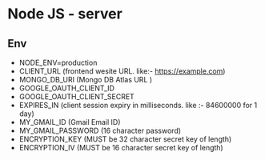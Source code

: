 # Node JS - server

## Env

- NODE_ENV=production
- CLIENT_URL (frontend wesite URL. like:- https://example.com)
- MONGO_DB_URI (Mongo DB Atlas URL )
- GOOGLE_OAUTH_CLIENT_ID
- GOOGLE_OAUTH_CLIENT_SECRET
- EXPIRES_IN (client session expiry in milliseconds. like :- 84600000 for 1 day)
- MY_GMAIL_ID (Gmail Email ID)
- MY_GMAIL_PASSWORD (16 character password)
- ENCRYPTION_KEY (MUST be 32 character secret key of length)
- ENCRYPTION_IV (MUST be 16 character secret key of length)
